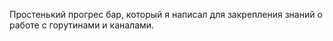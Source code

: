 Простенький прогрес бар, который я написал для закрепления знаний о работе с горутинами и каналами. 

